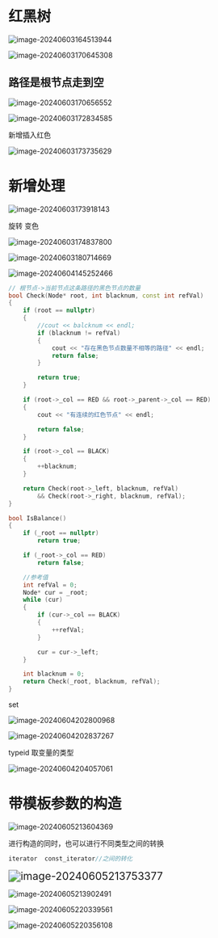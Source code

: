 # 红黑树

![image-20240603164513944](C:\Users\30780\AppData\Roaming\Typora\typora-user-images\image-20240603164513944.png)

![image-20240603170645308](C:\Users\30780\AppData\Roaming\Typora\typora-user-images\image-20240603170645308.png)

## 路径是根节点走到空

![image-20240603170656552](C:\Users\30780\AppData\Roaming\Typora\typora-user-images\image-20240603170656552.png)

![image-20240603172834585](C:\Users\30780\AppData\Roaming\Typora\typora-user-images\image-20240603172834585.png)

新增插入红色

![image-20240603173735629](C:\Users\30780\AppData\Roaming\Typora\typora-user-images\image-20240603173735629.png)

# 新增处理

![image-20240603173918143](C:\Users\30780\AppData\Roaming\Typora\typora-user-images\image-20240603173918143.png)

旋转  变色

![image-20240603174837800](C:\Users\30780\AppData\Roaming\Typora\typora-user-images\image-20240603174837800.png)

![image-20240603180714669](C:\Users\30780\AppData\Roaming\Typora\typora-user-images\image-20240603180714669.png)

  ![image-20240604145252466](C:\Users\30780\AppData\Roaming\Typora\typora-user-images\image-20240604145252466.png)

 

```C++
// 根节点->当前节点这条路径的黑色节点的数量
bool Check(Node* root, int blacknum, const int refVal)
{
    if (root == nullptr)
    {
        //cout << balcknum << endl;
        if (blacknum != refVal)
        {
            cout << "存在黑色节点数量不相等的路径" << endl;
            return false;
        }

        return true;
    }

    if (root->_col == RED && root->_parent->_col == RED)
    {
        cout << "有连续的红色节点" << endl;

        return false;
    }

    if (root->_col == BLACK)
    {
        ++blacknum;
    }

    return Check(root->_left, blacknum, refVal)
        && Check(root->_right, blacknum, refVal);
}

bool IsBalance()
{
    if (_root == nullptr)
        return true;

    if (_root->_col == RED)
        return false;

    //参考值
    int refVal = 0;
    Node* cur = _root;
    while (cur)
    {
        if (cur->_col == BLACK)
        {
            ++refVal;
        }

        cur = cur->_left;
    }

    int blacknum = 0;
    return Check(_root, blacknum, refVal);
}
```

set

![image-20240604202800968](C:\Users\30780\AppData\Roaming\Typora\typora-user-images\image-20240604202800968.png)

![image-20240604202837267](C:\Users\30780\AppData\Roaming\Typora\typora-user-images\image-20240604202837267.png)

typeid  取变量的类型

![image-20240604204057061](C:\Users\30780\AppData\Roaming\Typora\typora-user-images\image-20240604204057061.png)

# 带模板参数的构造

![image-20240605213604369](C:\Users\30780\AppData\Roaming\Typora\typora-user-images\image-20240605213604369.png)

进行构造的同时，也可以进行不同类型之间的转换

```C++
iterator  const_iterator//之间的转化
```

<img src="C:\Users\30780\AppData\Roaming\Typora\typora-user-images\image-20240605213753377.png" alt="image-20240605213753377" style="zoom:150%;" />

![image-20240605213902491](C:\Users\30780\AppData\Roaming\Typora\typora-user-images\image-20240605213902491.png)

![image-20240605220339561](C:\Users\30780\AppData\Roaming\Typora\typora-user-images\image-20240605220339561.png)

![image-20240605220356108](C:\Users\30780\AppData\Roaming\Typora\typora-user-images\image-20240605220356108.png)
